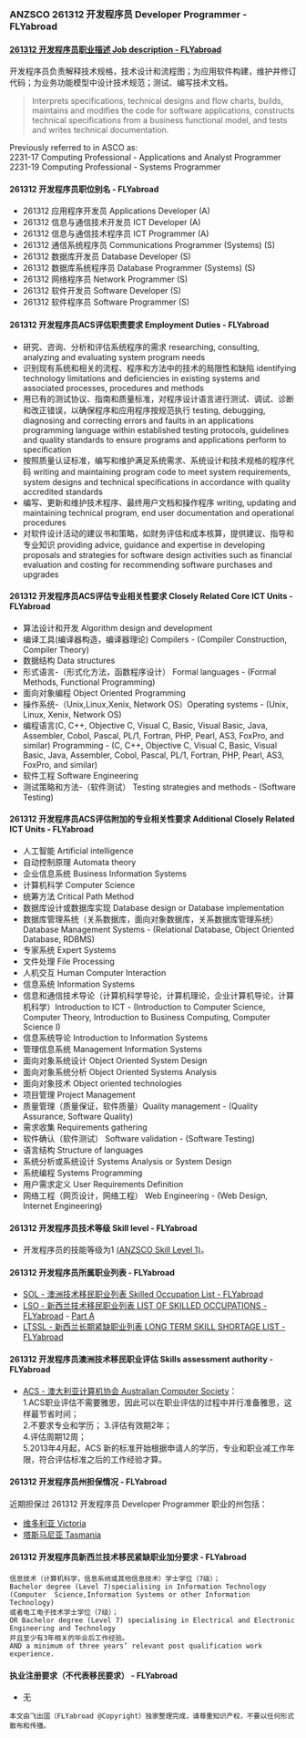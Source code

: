 ### ANZSCO 261312 开发程序员 Developer Programmer - FLYabroad ###

####  [261312 开发程序员职业描述 Job description - FLYabroad](http://www.flyabroadvisa.com/anzsco/2613.html#261312)

开发程序员负责解释技术规格，技术设计和流程图；为应用软件构建，维护并修订代码；为业务功能模型中设计技术规范；测试、编写技术文档。

> Interprets specifications, technical designs and flow charts, builds, maintains and modifies the code for software applications, constructs technical specifications from a business functional model, and tests and writes technical documentation.

Previously referred to in ASCO as:   
2231-17 Computing Professional - Applications and Analyst Programmer     
2231-19 Computing Professional - Systems Programmer

#### 261312 开发程序员职位别名 - FLYabroad
 
- 261312	 应用程序开发员 Applications Developer (A)
- 261312 信息与通信技术开发员 ICT Developer (A)
- 261312 信息与通信技术程序员 ICT Programmer (A)
- 261312 通信系统程序员 Communications Programmer (Systems) (S)
- 261312 数据库开发员 Database Developer (S)
- 261312 数据库系统程序员 Database Programmer (Systems) (S)
- 261312 网络程序员 Network Programmer (S)
- 261312 软件开发员 Software Developer (S)
- 261312 软件程序员 Software Programmer (S)

#### 261312 开发程序员ACS评估职责要求 Employment Duties - FLYabroad

- 研究、咨询、分析和评估系统程序的需求 researching, consulting, analyzing and evaluating system program needs 
- 识别现有系统和相关的流程、程序和方法中的技术的局限性和缺陷 identifying technology limitations and deficiencies in existing systems and associated processes, procedures and methods 
- 用已有的测试协议、指南和质量标准，对程序设计语言进行测试、调试、诊断和改正错误，以确保程序和应用程序按规范执行 testing, debugging, diagnosing and correcting errors and faults in an applications programming language within established testing protocols, guidelines and quality standards to ensure programs and applications perform to specification 
- 按照质量认证标准，编写和维护满足系统需求、系统设计和技术规格的程序代码 writing and maintaining program code to meet system requirements, system designs and technical specifications in accordance with quality accredited standards 
- 编写、更新和维护技术程序、最终用户文档和操作程序 writing, updating and maintaining technical program, end user documentation and operational procedures 
- 对软件设计活动的建议书和策略，如财务评估和成本核算，提供建议、指导和专业知识 providing advice, guidance and expertise in developing proposals and strategies for software design activities such as financial evaluation and costing for recommending software purchases and upgrades 

#### 261312 开发程序员ACS评估专业相关性要求 Closely Related Core ICT Units - FLYabroad

- 算法设计和开发 Algorithm design and development 
- 编译工具(编译器构造，编译器理论) Compilers - (Compiler Construction, Compiler Theory) 
- 数据结构 Data structures 
- 形式语言-（形式化方法，函数程序设计） Formal languages - (Formal Methods, Functional Programming) 
- 面向对象编程 Object Oriented Programming 
- 操作系统-（Unix,Linux,Xenix, Network OS）Operating systems - (Unix, Linux, Xenix, Network OS) 
- 编程语言(C, C++, Objective C, Visual C, Basic, Visual Basic, Java, Assembler, Cobol, Pascal, PL/1, Fortran, PHP, Pearl, AS3, FoxPro, and similar)  Programming - (C, C++, Objective C, Visual C, Basic, Visual Basic, Java, Assembler, Cobol, Pascal, PL/1, Fortran, PHP, Pearl, AS3, FoxPro, and similar) 
- 软件工程 Software Engineering  
- 测试策略和方法-（软件测试） Testing strategies and methods - (Software Testing) 

#### 261312 开发程序员ACS评估附加的专业相关性要求 Additional Closely Related ICT Units - FLYabroad

- 人工智能 Artificial intelligence 
- 自动控制原理 Automata theory 
- 企业信息系统 Business Information Systems
- 计算机科学 Computer Science 
- 统筹方法 Critical Path Method 
- 数据库设计或数据库实现 Database design or Database implementation  
- 数据库管理系统（关系数据库，面向对象数据库，关系数据库管理系统）Database Management Systems - (Relational Database, Object Oriented Database, RDBMS)  
- 专家系统 Expert Systems 
- 文件处理 File Processing 
- 人机交互 Human Computer Interaction 
- 信息系统 Information Systems 
- 信息和通信技术导论（计算机科学导论，计算机理论，企业计算机导论，计算机科学）Introduction to ICT - (Introduction to Computer Science, Computer Theory, Introduction to Business Computing, Computer Science I) 
- 信息系统导论 Introduction to Information Systems 
- 管理信息系统 Management Information Systems 
- 面向对象系统设计 Object Oriented System Design 
- 面向对象系统分析 Object Oriented Systems Analysis 
- 面向对象技术 Object oriented technologies 
- 项目管理 Project Management
- 质量管理（质量保证，软件质量）Quality management - (Quality Assurance, Software Quality) 
- 需求收集 Requirements gathering 
- 软件确认（软件测试） Software validation - (Software Testing) 
- 语言结构 Structure of languages 
- 系统分析或系统设计 Systems Analysis or System Design 
- 系统编程 Systems Programming 
- 用户需求定义 User Requirements Definition 
- 网络工程（网页设计，网络工程） Web Engineering - (Web Design, Internet Engineering)  

#### 261312 开发程序员技术等级 Skill level - FLYabroad

- 开发程序员的技能等级为1 [(ANZSCO Skill Level 1)](http://www.flyabroadvisa.com/anzsco/)。

#### 261312 开发程序员所属职业列表 - FLYabroad

- [SOL - 澳洲技术移民职业列表 Skilled Occupation List - FLYabroad](http://www.flyabroadvisa.com/sol/)
- [LSO - 新西兰技术移民职业列表 LIST OF SKILLED OCCUPATIONS - FLYabroad](http://nz.flyabroadvisa.com/lso/) - [Part A](parta)
- [LTSSL - 新西兰长期紧缺职业列表 LONG TERM SKILL SHORTAGE LIST - FLYabroad](http://nz.flyabroadvisa.com/work-residence/ltssl.html)

#### 261312 开发程序员澳洲技术移民职业评估 Skills assessment authority - FLYabroad

- [ACS - 澳大利亚计算机协会 Australian Computer Society](http://www.flyabroadvisa.com/ass/acs.html)：      
1.ACS职业评估不需要雅思，因此可以在职业评估的过程中并行准备雅思，这样最节省时间；     
2.不要求专业和学历；
3.评估有效期2年；    
4.评估周期12周；   
5.2013年4月起，ACS 新的标准开始根据申请人的学历，专业和职业减工作年限，符合评估标准之后的工作经验才算。

#### 261312 开发程序员州担保情况 - FLYabroad

近期担保过 261312 开发程序员 Developer Programmer 职业的州包括：

- [维多利亚 Victoria](http://www.flyabroadvisa.com/zdb/vic.html)
- [塔斯马尼亚 Tasmania](http://www.flyabroadvisa.com/zdb/tas.html)

#### 261312 开发程序员新西兰技术移民紧缺职业加分要求 - FLYabroad

    信息技术（计算机科学，信息系统或其他信息技术）学士学位（7级）；
    Bachelor degree (Level 7)specialising in Information Technology (Computer  Science,Information Systems or other Information Technology) 
    或者电工电子技术学士学位（7级）；
    OR Bachelor degree (Level 7) specialising in Electrical and Electronic  Engineering and Technology 
    并且至少有3年相关的毕业后工作经验。
    AND a minimum of three years’ relevant post qualification work experience.

#### 执业注册要求（不代表移民要求） - FLYabroad

- 无

`本文由飞出国（FLYabroad @Copyright）独家整理完成，请尊重知识产权，不要以任何形式散布和传播。`